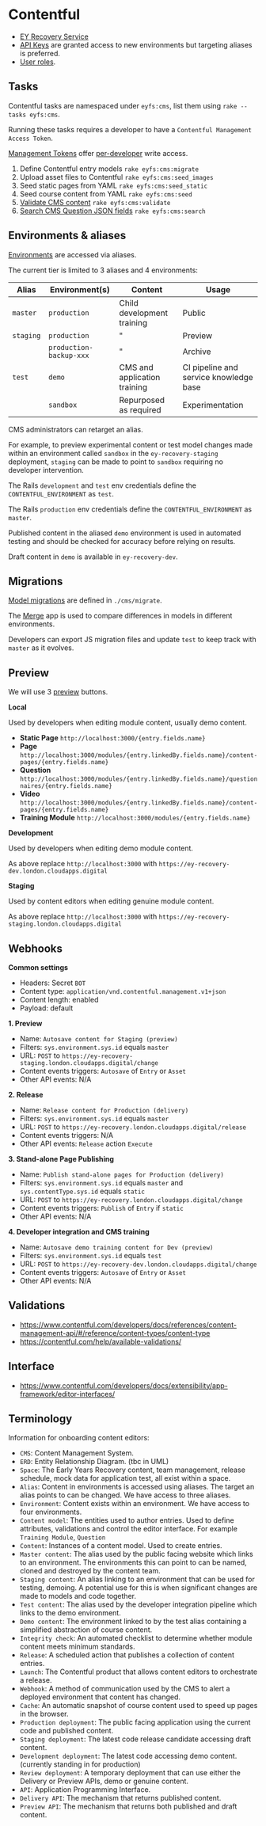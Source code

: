 # Contentful

- [EY Recovery Service](https://app.contentful.com/spaces/dvmeh832nmjc)
- [API Keys](https://app.contentful.com/spaces/dvmeh832nmjc/api/keys/) are granted access to new environments but targeting aliases is preferred.
- [User roles](https://app.contentful.com/spaces/dvmeh832nmjc/settings/users).


## Tasks

Contentful tasks are namespaced under `eyfs:cms`, list them using `rake --tasks eyfs:cms`.

Running these tasks requires a developer to have a `Contentful Management Access Token`.

[Management Tokens](https://app.contentful.com/spaces/dvmeh832nmjc/api/cma_tokens) offer [per-developer](https://app.contentful.com/account/profile/cma_tokens) write access.


1. Define Contentful entry models
  `rake eyfs:cms:migrate`
2. Upload asset files to Contentful
  `rake eyfs:cms:seed_images`
3. Seed static pages from YAML
  `rake eyfs:cms:seed_static`
4. Seed course content from YAML
  `rake eyfs:cms:seed`
5. [Validate CMS content](https://github.com/DFE-Digital/early-years-foundation-recovery/actions/workflows/cms-validate.yml)
  `rake eyfs:cms:validate`
6. [Search CMS Question JSON fields](https://github.com/DFE-Digital/early-years-foundation-recovery/actions/workflows/cms-search.yml)
  `rake eyfs:cms:search`


## Environments & aliases

[Environments](https://app.contentful.com/spaces/dvmeh832nmjc/settings/environments) are accessed via aliases.

The current tier is limited to 3 aliases and 4 environments:

| Alias     | Environment(s)          | Content                      | Usage                                  |
| ---       | ---                     | ---                          | ---                                    |
| `master`  | `production`            | Child development training   | Public                                 |
| `staging` | `production`            | "                            | Preview                                |
|           | `production-backup-xxx` | "                            | Archive                                |
| `test`    | `demo`                  | CMS and application training | CI pipeline and service knowledge base |
|           | `sandbox`               | Repurposed as required       | Experimentation                        |

CMS administrators can retarget an alias.

For example, to preview experimental content or test model changes made within an environment called `sandbox` in the `ey-recovery-staging` deployment, `staging` can be made to point to `sandbox` requiring no developer intervention.

The Rails `development` and `test` env credentials define the `CONTENTFUL_ENVIRONMENT` as `test`.

The Rails `production` env credentials define the `CONTENTFUL_ENVIRONMENT` as `master`.

Published content in the aliased `demo` environment is used in automated testing and should be checked for accuracy before relying on results.

Draft content in `demo` is available in `ey-recovery-dev`.

## Migrations

[Model migrations](https://github.com/contentful/contentful-migration/blob/master/README.md#reference-documentation) are defined in `./cms/migrate`.

The [Merge](https://app.contentful.com/spaces/dvmeh832nmjc/environments/master/apps/app_installations/merge/) app is used to compare differences in models in different environments.

Developers can export JS migration files and update `test` to keep track with `master` as it evolves.

## Preview

We will use 3 [preview](https://app.contentful.com/spaces/dvmeh832nmjc/settings/content_preview) buttons.

**Local**

Used by developers when editing module content, usually demo content.

- **Static Page**
  `http://localhost:3000/{entry.fields.name}`
- **Page**
  `http://localhost:3000/modules/{entry.linkedBy.fields.name}/content-pages/{entry.fields.name}`
- **Question**
  `http://localhost:3000/modules/{entry.linkedBy.fields.name}/questionnaires/{entry.fields.name}`
- **Video**
  `http://localhost:3000/modules/{entry.linkedBy.fields.name}/content-pages/{entry.fields.name}`
- **Training Module**
  `http://localhost:3000/modules/{entry.fields.name}`

**Development**

Used by developers when editing demo module content.

As above replace `http://localhost:3000` with `https://ey-recovery-dev.london.cloudapps.digital`

**Staging**

Used by content editors when editing genuine module content.

As above replace `http://localhost:3000` with `https://ey-recovery-staging.london.cloudapps.digital`


## Webhooks

**Common settings**

- Headers: Secret `BOT`
- Content type: `application/vnd.contentful.management.v1+json`
- Content length: enabled
- Payload: default

**1. Preview**

- Name: `Autosave content for Staging (preview)`
- Filters: `sys.environment.sys.id` equals `master`
- URL: `POST` to `https://ey-recovery-staging.london.cloudapps.digital/change`
- Content events triggers: `Autosave` of `Entry` or `Asset`
- Other API events: N/A

**2. Release**

- Name: `Release content for Production (delivery)`
- Filters: `sys.environment.sys.id` equals `master`
- URL: `POST` to `https://ey-recovery.london.cloudapps.digital/release`
- Content events triggers: N/A
- Other API events: `Release` action `Execute`

**3. Stand-alone Page Publishing**

- Name: `Publish stand-alone pages for Production (delivery)`
- Filters: `sys.environment.sys.id` equals `master` and `sys.contentType.sys.id` equals `static`
- URL: `POST` to `https://ey-recovery.london.cloudapps.digital/change`
- Content events triggers: `Publish` of `Entry` if `static`
- Other API events: N/A

**4. Developer integration and CMS training**

- Name: `Autosave demo training content for Dev (preview)`
- Filters: `sys.environment.sys.id` equals `test`
- URL: `POST` to `https://ey-recovery-dev.london.cloudapps.digital/change`
- Content events triggers: `Autosave` of `Entry` or `Asset`
- Other API events: N/A

## Validations

- https://www.contentful.com/developers/docs/references/content-management-api/#/reference/content-types/content-type
- https://contentful.com/help/available-validations/

## Interface

- https://www.contentful.com/developers/docs/extensibility/app-framework/editor-interfaces/

## Terminology

Information for onboarding content editors:

- `CMS`: Content Management System.
- `ERD`: Entity Relationship Diagram. (tbc in UML)
- `Space`: The Early Years Recovery content, team management, release schedule, mock data for application test, all exist within a space.
- `Alias`: Content in environments is accessed using aliases. The target an alias points to can be changed. We have access to three aliases.
- `Environment`: Content exists within an environment. We have access to four environments.
- `Content model`: The entities used to author entries. Used to define attributes, validations and control the editor interface. For example `Training Module`, `Question`
- `Content`: Instances of a content model. Used to create entries.
- `Master content`: The alias used by the public facing website which links to an environment. The environments this can point to can be named, cloned and destroyed by the content team.
- `Staging content`: An alias linking to an environment that can be used for testing, demoing. A potential use for this is when significant changes are made to models and code together.
- `Test content`: The alias used by the developer integration pipeline which links to the demo environment.
- `Demo content`: The environment linked to by the test alias containing a simplified abstraction of course content.
- `Integrity check`: An automated checklist to determine whether module content meets minimum standards.
- `Release`: A scheduled action that publishes a collection of content entries.
- `Launch`: The Contentful product that allows content editors to orchestrate a release.
- `Webhook`: A method of communication used by the CMS to alert a deployed environment that content has changed.
- `Cache`: An automatic snapshot of course content used to speed up pages in the browser.
- `Production deployment`: The public facing application using the current code and published content.
- `Staging deployment`: The latest code release candidate accessing draft content.
- `Development deployment`: The latest code accessing demo content. (currently standing in for production)
- `Review deployment`: A temporary deployment that can use either the Delivery or Preview APIs, demo or genuine content.
- `API`: Application Programming Interface.
- `Delivery API`: The mechanism that returns published content.
- `Preview API`: The mechanism that returns both published and draft content.
